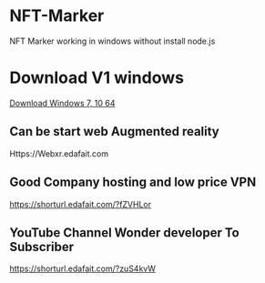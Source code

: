 # NFT-Marker
NFT Marker working in windows without install node.js  

# Download V1 windows 
 <a href="https://shorturl.edafait.com/?laZqzAt" target="_blank">Download Windows 7, 10 64</a>

## Can be start web Augmented reality
Https://Webxr.edafait.com

## Good Company hosting and low price VPN 
https://shorturl.edafait.com/?fZVHLor 

## YouTube Channel Wonder developer To Subscriber 
https://shorturl.edafait.com/?zuS4kvW
